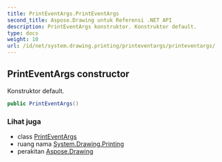 ```yaml
---
title: PrintEventArgs.PrintEventArgs
second_title: Aspose.Drawing untuk Referensi .NET API
description: PrintEventArgs konstruktor. Konstruktor default.
type: docs
weight: 10
url: /id/net/system.drawing.printing/printeventargs/printeventargs/
---
```

## PrintEventArgs constructor

Konstruktor default.

```csharp
public PrintEventArgs()
```

### Lihat juga

* class [PrintEventArgs](../)
* ruang nama [System.Drawing.Printing](../../printeventargs/)
* perakitan [Aspose.Drawing](../../../)


